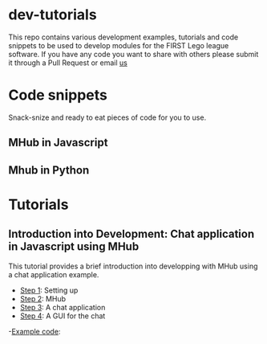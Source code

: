 # dev-tutorials
This repo contains various development examples, tutorials and code snippets to be used to develop modules for the FIRST Lego league software. If you have any code you want to share with others please submit it through a Pull Request or email [us](mailto:info@fll-tools.com)

# Code snippets
Snack-snize and ready to eat pieces of code for you to use.

## MHub in Javascript

## Mhub in Python

# Tutorials

## Introduction into Development: Chat application in Javascript using MHub
This tutorial provides a brief introduction into developping with MHub using a chat application example.  

- [Step 1](https://www.youtube.com/watch?v=VfzPSmkNXWI&list=PLm7xyTqWtniElEuRqvtezmdHpEuAGWMj9&index=1): Setting up
- [Step 2](https://www.youtube.com/watch?v=TRSJUfSS_LM&list=PLm7xyTqWtniElEuRqvtezmdHpEuAGWMj9&index=2): MHub
- [Step 3](https://www.youtube.com/watch?v=OVQxqZ4bQIM&list=PLm7xyTqWtniElEuRqvtezmdHpEuAGWMj9&index=3): A chat application
- [Step 4](https://www.youtube.com/watch?v=Yx1VF1vb6eA&index=4&list=PLm7xyTqWtniElEuRqvtezmdHpEuAGWMj9): A GUI for the chat

-[Example code]():

